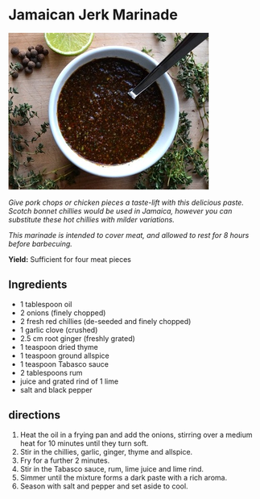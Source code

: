 # Jamaican Jerk Marinade

![Jamaican Jerk](resources/jamaican-jerk.jpg)

*Give pork chops or chicken pieces a taste-lift with this delicious paste. Scotch bonnet chillies would be used in Jamaica, however you can substitute these hot chillies with milder variations.*

*This marinade is intended to cover meat, and allowed to rest for 8 hours before barbecuing.*

**Yield:** Sufficient for four meat pieces

## Ingredients
- 1 tablespoon oil
- 2 onions (finely chopped)
- 2 fresh red chillies (de-seeded and finely chopped)
- 1 garlic clove (crushed)
- 2.5 cm root ginger (freshly grated)
- 1 teaspoon dried thyme
- 1 teaspoon ground allspice
- 1 teaspoon Tabasco sauce
- 2 tablespoons rum
- juice and grated rind of 1 lime
- salt and black pepper

## directions
1. Heat the oil in a frying pan and add the onions, stirring over a medium heat for 10 minutes until they turn soft.
1. Stir in the chillies, garlic, ginger, thyme and allspice.
1. Fry for a further 2 minutes.
1. Stir in the Tabasco sauce, rum, lime juice and lime rind.
1. Simmer until the mixture forms a dark paste with a rich aroma. 
1. Season with salt and pepper and set aside to cool.
